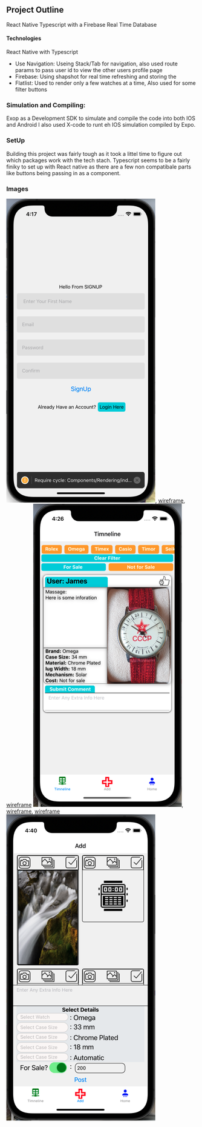 ## Project Outline
React Native Typescript with a Firebase Real Time Database 

#### Technologies 
React Native with Typescript 
- Use Navigation: Useing Stack/Tab for navigation, also used route params to pass user id to view the other users profile page 
- Firebase: Using shapshot for real time refreshing and storing the 
- Flatlist: Used to render only a few watches at a time, Also used for some filter buttons 

### Simulation and Compiling:
Exop as a Development SDK to simulate and compile the code into both IOS and Android 
I also used X-code to runt eh IOS simulation compiled by Expo.

### SetUp
Building this project was fairly tough as it took a littel time to figure out which packages work with the tech stach. Typescript seems to be a fairly finiky to set up with React native as there are a few non compatibale parts like buttons being passing in as a component. 


### Images 
![wireframe](./assets/pictures/readme_1.png), [wireframe](./assets/pictures/readme_2.png), [wireframe](./assets/pictures/readme_3.png)
![wireframe](./assets/pictures/readme_4.png), [wireframe](./assets/pictures/readme_5.png), [wireframe](./assets/pictures/readme_6.png)
![wireframe](./assets/pictures/readme_7.png)


